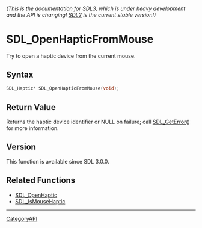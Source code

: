 ###### (This is the documentation for SDL3, which is under heavy development and the API is changing! [SDL2](https://wiki.libsdl.org/SDL2/) is the current stable version!)
# SDL_OpenHapticFromMouse

Try to open a haptic device from the current mouse.

## Syntax

```c
SDL_Haptic* SDL_OpenHapticFromMouse(void);

```

## Return Value

Returns the haptic device identifier or NULL on failure; call
[SDL_GetError](SDL_GetError)() for more information.

## Version

This function is available since SDL 3.0.0.

## Related Functions

* [SDL_OpenHaptic](SDL_OpenHaptic)
* [SDL_IsMouseHaptic](SDL_IsMouseHaptic)

----
[CategoryAPI](CategoryAPI)

